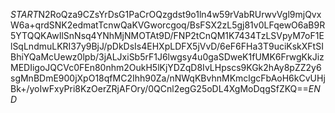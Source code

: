 $START$N2RoQza9CZsYrDsG1PaCrOQzgdst9o1ln4w59rVabRUrwvVgl9mjQvxW6a+qrdSNK2edmatTcnwQaKVGworcgoq/BsFSX2zL5gj81v0LFqewO6aB9R5YTQQKAwIlSnNsq4YNhMjNMOTAt9D/FNP2tCnQM1K7434TzLSVpyM7oF1ElSqLndmuLKRI37y9BjJ/pDkDsIs4EHXpLDFX5jVvD/6eF6FHa3T9uciKskXFtSIBhiYQaMcUewz0lpb/3jALJxiSb5rF1J6lwgsy4u0gaSDweK1fUMK6FrwgKkJizMEDIigoJQCVc0FEn80nhm2OukH5lKjYDZqD8IvLHpscs9KGk2hAy8pZZ2y6sgMnBDmE900jXpO18qfMC2Ihh90Za/nNWqKBvhnMKmclgcFbAoH6kCvUHjBk+/yoIwFxyPri8KzOerZRjAFOry/0QCnl2egG25oDL4XgMoDqgSfZKQ==$END$